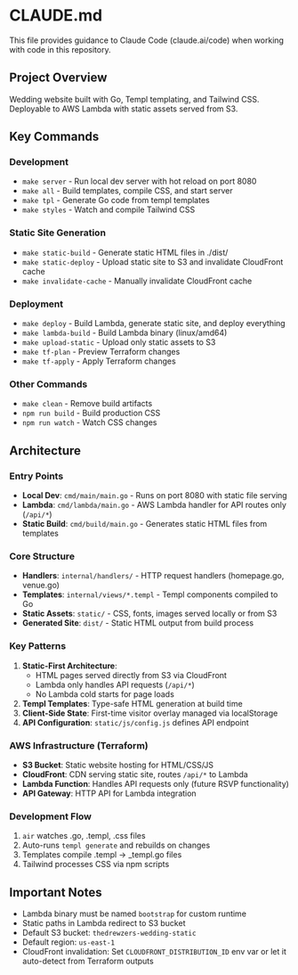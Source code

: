 # CLAUDE.md

This file provides guidance to Claude Code (claude.ai/code) when working with code in this repository.

## Project Overview

Wedding website built with Go, Templ templating, and Tailwind CSS. Deployable to AWS Lambda with static assets served from S3.

## Key Commands

### Development
- `make server` - Run local dev server with hot reload on port 8080
- `make all` - Build templates, compile CSS, and start server
- `make tpl` - Generate Go code from templ templates
- `make styles` - Watch and compile Tailwind CSS

### Static Site Generation
- `make static-build` - Generate static HTML files in ./dist/
- `make static-deploy` - Upload static site to S3 and invalidate CloudFront cache
- `make invalidate-cache` - Manually invalidate CloudFront cache

### Deployment
- `make deploy` - Build Lambda, generate static site, and deploy everything
- `make lambda-build` - Build Lambda binary (linux/amd64)
- `make upload-static` - Upload only static assets to S3
- `make tf-plan` - Preview Terraform changes
- `make tf-apply` - Apply Terraform changes

### Other Commands
- `make clean` - Remove build artifacts
- `npm run build` - Build production CSS
- `npm run watch` - Watch CSS changes

## Architecture

### Entry Points
- **Local Dev**: `cmd/main/main.go` - Runs on port 8080 with static file serving
- **Lambda**: `cmd/lambda/main.go` - AWS Lambda handler for API routes only (`/api/*`)
- **Static Build**: `cmd/build/main.go` - Generates static HTML files from templates

### Core Structure
- **Handlers**: `internal/handlers/` - HTTP request handlers (homepage.go, venue.go)
- **Templates**: `internal/views/*.templ` - Templ components compiled to Go
- **Static Assets**: `static/` - CSS, fonts, images served locally or from S3
- **Generated Site**: `dist/` - Static HTML output from build process

### Key Patterns
1. **Static-First Architecture**: 
   - HTML pages served directly from S3 via CloudFront
   - Lambda only handles API requests (`/api/*`)
   - No Lambda cold starts for page loads
2. **Templ Templates**: Type-safe HTML generation at build time
3. **Client-Side State**: First-time visitor overlay managed via localStorage
4. **API Configuration**: `static/js/config.js` defines API endpoint

### AWS Infrastructure (Terraform)
- **S3 Bucket**: Static website hosting for HTML/CSS/JS
- **CloudFront**: CDN serving static site, routes `/api/*` to Lambda
- **Lambda Function**: Handles API requests only (future RSVP functionality)
- **API Gateway**: HTTP API for Lambda integration

### Development Flow
1. `air` watches .go, .templ, .css files
2. Auto-runs `templ generate` and rebuilds on changes
3. Templates compile .templ → _templ.go files
4. Tailwind processes CSS via npm scripts

## Important Notes
- Lambda binary must be named `bootstrap` for custom runtime
- Static paths in Lambda redirect to S3 bucket
- Default S3 bucket: `thedrewzers-wedding-static`
- Default region: `us-east-1`
- CloudFront invalidation: Set `CLOUDFRONT_DISTRIBUTION_ID` env var or let it auto-detect from Terraform outputs
